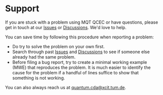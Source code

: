 # Support

If you are stuck with a problem using MQT QCEC or have questions, please get in touch at our [Issues](https://github.com/cda-tum/mqt-qcec/issues) or [Discussions](https://github.com/cda-tum/mqt-qcec/discussions). We'd love to help.

You can save time by following this procedure when reporting a problem:

- Do try to solve the problem on your own first.
- Search through past [Issues](https://github.com/cda-tum/mqt-qcec/issues) and [Discussions](https://github.com/cda-tum/mqt-qcec/discussions) to see if someone else already had the same problem.
- Before filing a bug report, try to create a minimal working example (MWE) that reproduces the problem. It is much easier to identify the cause for the problem if a handful of lines suffice to show that something is not working.

You can also always reach us at [quantum.cda@xcit.tum.de](mailto:quantum.cda@xcit.tum.de).

